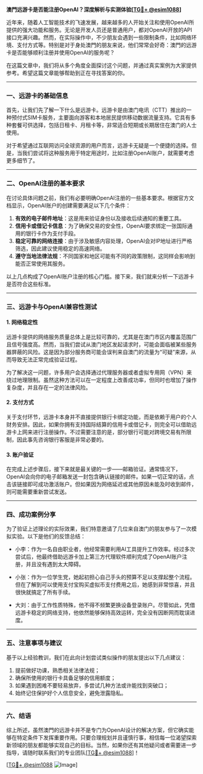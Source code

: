 **澳門远游卡是否能注册OpenAI？深度解析与实测体验[[TG💪+ @esim1088](https://t.me/s/esim1088)]**

近年来，随着人工智能技术的飞速发展，越来越多的人开始关注和使用OpenAI所提供的强大功能和服务。无论是开发人员还是普通用户，都对OpenAI开放的API接口充满兴趣。然而，在实际操作中，不少朋友会遇到一些限制条件，比如网络环境、支付方式等。特别是对于身处澳門的朋友来说，他们常常会好奇：澳門的远游卡是否能够顺利注册并使用OpenAI的服务呢？

在这篇文章中，我们将从多个角度全面探讨这个问题，并通过真实案例为大家提供参考。希望这篇文章能够帮助到正在寻找答案的你。

---

### **一、远游卡的基础信息**

首先，让我们先了解一下什么是远游卡。远游卡是由澳门电讯（CTT）推出的一种预付式SIM卡服务，主要面向游客和本地居民提供移动数据流量支持。它具有多种套餐可供选择，包括日租卡、月租卡等，非常适合短期或长期居住在澳门的人士使用。

对于希望通过互联网访问全球资源的用户而言，远游卡无疑是一个便捷的选择。但是，当我们尝试将这种服务用于特定用途时，比如注册OpenAI账户，就需要考虑更多细节了。

---

### **二、OpenAI注册的基本要求**

在讨论具体问题之前，我们有必要明确OpenAI注册的一些基本要求。根据官方文档显示，OpenAI账户的创建需要满足以下几个条件：

1. **有效的电子邮件地址**：这是用来验证身份以及接收后续通知的重要工具。
2. **信用卡或借记卡信息**：为了确保交易的安全性，OpenAI要求绑定一张国际通用的银行卡作为支付手段。
3. **稳定可靠的网络连接**：由于涉及敏感内容处理，OpenAI会对IP地址进行严格筛选，因此建议使用稳定的高速网络。
4. **遵守当地法律法规**：不同国家和地区可能有不同的政策限制，这同样会影响到能否正常使用其服务。

以上几点构成了OpenAI账户注册的核心门槛。接下来，我们就来分析一下远游卡是否符合这些标准。

---

### **三、远游卡与OpenAI兼容性测试**

#### **1. 网络稳定性**
远游卡提供的网络服务质量总体上是比较可靠的，尤其是在澳门市区内覆盖范围广且信号强度高。然而，当我们尝试从澳门地区发起请求时，可能会面临被某些服务器屏蔽的风险。这是因为部分服务商可能会误判来自澳门的流量为“可疑”来源，从而导致无法正常完成验证过程。

为了解决这一问题，许多用户会选择通过代理服务器或者虚拟专用网（VPN）来绕过地理限制。虽然这种方法可以在一定程度上改善成功率，但同时也增加了操作复杂度，并且存在一定的法律风险。

#### **2. 支付方式**
关于支付环节，远游卡本身并不直接提供银行卡绑定功能，而是依赖于用户的个人财务安排。因此，如果你拥有支持国际结算的信用卡或借记卡，则完全可以借助远游卡上网来进行注册操作。不过需要注意的是，部分银行可能对跨境交易有所限制，因此事先咨询银行客服是非常必要的。

#### **3. 账户验证**
在完成上述步骤后，接下来就是最关键的一步——邮箱验证。通常情况下，OpenAI会向你的电子邮箱发送一封包含确认链接的邮件。如果一切正常的话，点击该链接即可成功激活账户。但如果因为网络延迟或其他原因未能及时收到邮件，则可能需要重新尝试发送。

---

### **四、成功案例分享**

为了验证上述理论的实际效果，我们特意邀请了几位来自澳门的朋友参与了一次模拟实验。以下是他们的反馈总结：

- 小李：作为一名自由职业者，他经常需要利用AI工具提升工作效率。经过多次尝试后，他最终借助远游卡加上第三方代理软件顺利完成了OpenAI账户注册，并且没有遇到太大障碍。
  
- 小张：作为一位学生党，她起初担心自己手头的预算不足以支撑起整个流程。但在了解到可以使用支付宝购买虚拟币支付费用之后，她感到非常惊喜，并且很快就搞定了所有手续。

- 大刘：由于工作性质特殊，他不得不频繁更换设备登录账户。尽管如此，凭借远游卡稳定的网络支持，他依然能够保持高效运转，完全没有因断网而耽误进度。

---

### **五、注意事项与建议**

基于以上经验教训，我们在此向计划尝试类似操作的朋友提出以下几点建议：

1. 提前做好功课，熟悉相关法律法规；
2. 确保所使用的银行卡具备足够的信用额度；
3. 如果遇到困难不要轻易放弃，多尝试几种方法或许能找到突破口；
4. 始终记住保护好个人信息安全，避免泄露隐私。

---

### **六、结语**

综上所述，虽然澳門的远游卡并不是专门为OpenAI设计的解决方案，但它确实能够在特定条件下发挥重要作用。只要合理规划并且谨慎行事，相信每一位渴望探索新领域的朋友都能够实现自己的目标。当然，如果你还有其他疑问或者需要进一步指导，请随时联系我们的专业团队[[TG💪+ @esim1088](https://t.me/s/esim1088)]！

[[TG💪+ @esim1088](https://t.me/s/esim1088) ![Image](https://i.postimg.cc/4NQfJmqS/Snipaste-2025-05-13-00-14-12.png)]